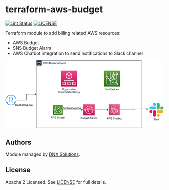 # terraform-aws-budget

[![Lint Status](https://github.com/DNXLabs/terraform-aws-budget/workflows/Lint/badge.svg)](https://github.com/DNXLabs/terraform-aws-budget/actions)
[![LICENSE](https://img.shields.io/github/license/DNXLabs/terraform-aws-budget)](https://github.com/DNXLabs/terraform-aws-budget/blob/master/LICENSE)

Terraform module to add billing related AWS resources:

- AWS Budget
- SNS Budget Alarm
- AWS Chatbot integration to send notifications to Slack channel

![AWS Billing HLD](images/hld_billing.png)

<!--- BEGIN_TF_DOCS --->

<!--- END_TF_DOCS --->
## Authors

Module managed by [DNX Solutions](https://github.com/DNXLabs).

## License

Apache 2 Licensed. See [LICENSE](https://github.com/DNXLabs/terraform-aws-budget/blob/master/LICENSE) for full details.
